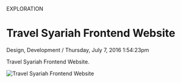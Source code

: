 <p class="type">EXPLORATION</p>

# Travel Syariah Frontend Website

<p class="meta">Design, Development  /  Thursday, July 7, 2016 1:54:23pm</p>

Travel Syariah Frontend Website.

![Travel Syariah Frontend Website](https://farooq-agent.web.app/assets/images/works/large/Rprhqg8k_work_image.jpg)
